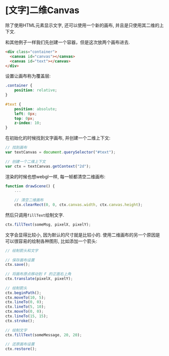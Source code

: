 # [文字]二维Canvas

除了使用HTML元素显示文字, 还可以使用一个新的画布, 并且是只使用其二维的上下文. 

和其他例子一样我们先创建一个容器，但是这次放两个画布进去.

```html
<div class="container">
  <canvas id="canvas"></canvas>
  <canvas id="text"></canvas>
</div>
```

设置让画布称为覆盖层:

```css
.container {
    position: relative;
}
 
#text {
    position: absolute;
    left: 0px;
    top: 0px;
    z-index: 10;
}
```

在初始化的时候找到文字画布, 并创建一个二维上下文:

```js
// 找到画布
var textCanvas = document.querySelector("#text");
 
// 创建一个二维上下文
var ctx = textCanvas.getContext("2d");
```

渲染的时候也想webgl一样, 每一帧都清空二维画布:

```js
function drawScene() {
    ...
 
    // 清空二维画布
    ctx.clearRect(0, 0, ctx.canvas.width, ctx.canvas.height);
```

然后只调用`fillText`绘制文字.

```js
ctx.fillText(someMsg, pixelX, pixelY);
```

文字会显得比较小, 因为默认的尺寸就是比较小的. 使用二维画布的另一个原因是可以很容易的绘制各种图形, 比如添加一个箭头:

```js
// 绘制箭头和文字
 
// 保存画布设置
ctx.save();
 
// 将画布原点移动到 F 的正面右上角
ctx.translate(pixelX, pixelY);
 
// 绘制箭头
ctx.beginPath();
ctx.moveTo(10, 5);
ctx.lineTo(0, 0);
ctx.lineTo(5, 10);
ctx.moveTo(0, 0);
ctx.lineTo(15, 15);
ctx.stroke();
 
// 绘制文字
ctx.fillText(someMessage, 20, 20);
 
// 还原画布设置
ctx.restore();
```

